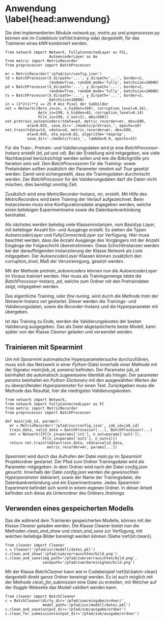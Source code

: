 # Anwendung \label{head:anwendung}

Die drei implementierten Module *network.py*, *metric.py* und *preprocessor.py* können wie im Codeblock \ref{lst:training-sda} dargestellt, für das Trainieren eines *kNN* kombiniert werden.

~~~~~~~{#lst:training-sda .python caption="Konfigurieren und Trainieren eines SdA."}
from network import Network, FullyConnectedLayer as FCL,
                    AutoencoderLayer as Ae
from metric import MetricRecorder
from preprocessor import BatchProcessor

mr = MetricRecorder('/pfad/zur/config.json')
td = BatchProcessor(X_dirpath='...', y_dirpath='...', border=2,
                    random=True, random_mode='fully', batchsize=10000)
pd = BatchProcessor(X_dirpath='...', y_dirpath='...', border=2,
                    random=True, random_mode='fully', batchsize=10000)
tv = BatchProcessor(X_dirpath='...', y_dirpath='...', border=2,
                    batchsize=10000)
in = (2*2+1)**2 == 25 # Anz Pixel der Subbilder
net = Network([Ae(n_in=in, n_hidden=199), corruption_level=0.14),
               Ae(n_in=199, n_hidden=81, corruption_level=0.14)
               FC(n_in=199, n_out=1), mbs=500])
net.pretrain_autoencoders(tdata=pd, metric_recorder=mr, mbs=500,
          eta=0.025, save_dir='./models/pretrain_', epochs=10)
net.train(tdata=td, vdata=vd, metric_recorder=mr, mbs=500,
          eta=0.045, eta_min=0.01, algorithm='rmsprop',
          save_dir='./models/train_', lambda=0.0, epochs=15)
~~~~~~~

Für die Train-, Pretrain- und Validierungsdaten wird je eine *BatchProcessor*-Instanz erstellt (*td*, *pd* und *vd*). Bei der Erstellung wird mitgegeben, wie viele Nachbarpixel berücksichtigt werden sollen und wie die *Batchgröße* pro Iteration sein soll. Den *BatchProcessor*en für die Training- sowie Pretaindaten sollten zusätzlich der Parameter *random* auf *True* gesetzt werden. Damit wird sichergestellt, dass die Trainingsdaten durchmischt werden. Der *BatchProcessor* für die Validierungsdaten darf die Daten nicht mischen, dies benötigt unnötig Zeit.

Zusätzlich wird eine *MetricRecorder*-Instanz, *mr*, erstellt. Mit Hilfe des *MetricRecorder*s wird beim Training der Verlauf aufgezeichnet. Beim Instanziieren muss eine Konfigurationsdatei angegeben werden, welche einen beliebigen Experimentname sowie die Datenbankverbindung beinhaltet.

Als nächstes werden beliebig viele Klasseninstanzen, vom Basistyp *Layer*, mit beliebiger Anzahl Ein- und Ausgänge erstellt. Es stehen die Typen *AutoencoderLayer* und *FullyConnectedLayer* zur Verfügung. Hier muss beachtet werden, dass die Anzahl Ausgänge des Vorgängers mit der Anzahl Eingänge der Folgeschicht übereinstimmen. Diese Schichtinstanzen werden bei der darauffolgenden Instanziierung der Klasse *Network* als Liste mitgegeben. Der *AutoencoderLayer* Klassen können zusätzlich den *corruption_level*, Maß der Verunreinigung, gesetzt werden.

Mit der Methode *pretrain_autoencoders* können nun die *AutoencoderLayer* im Voraus trainiert werden. Hier muss als Trainingsmenge *tdata* die *BatchProcessor*-Instanz, *pd*, welche zum Ordner mit den Pretraindaten zeigt, mitgegeben werden.

Das eigentliche Training, oder *fine-tuning*, wird durch die Methode *train* der *Network*-Instanz *net* gestartet. Dieser werden die Trainings- und Validierungsdaten, sowie die *Recorder*-Instanz und die Hyperparameter mit übergeben.

Ist das Training zu Ende, werden die Validierungskosten der besten Validierung ausgegeben. Das als Datei abgespeicherte beste Modell, kann später von der Klasse *Cleaner* geladen und verwendet werden.

## Trainieren mit Spearmint

Um mit *Spearmint* automatische Hyperparametersuche durchzuführen, muss sich das Netzwerk in einer *Python*-Datei innerhalb einer Methode mit der Signatur *main(job_id, params)* befinden. Der Parameter *job_id* beinhaltet die automatisch zugewiesene Identität als Integer. Der parameter *params* beinhaltet ein *Python-Dictionary* mit den ausgewählten Werten der zu überprüfenden *Hyperparameter* für einen Test. Zurückgeben muss die Methode das Resultat, hier die niedrigsten Validierungskosten.

~~~~~~~{#lst:spearmint .python caption="Minimalsetup zum Trainineren durch Spearmint."}
from network import Network,
from network import FullyConnectedLayer as FC
from metric import MetricRecorder
from preprocessor import BatchProcessor

def main(job_id, params):
  mr = MetricRecorder('/pfad/zur/config.json', job_id=job_id)
  train_data, valid_data = BatchProcessor(...), BatchProcessor(...)
  net = Network([FC(n_in=params['in1'], n_out=params['out1']),
                 FC(n_in=params['out1'], n_out=1)])
  return net.train(tdata=train_data, vdata=valid_data,
                   metric_recorder=mr, params[...])
~~~~~~~

*Spearmint* wird durch das Aufrufen der Datei *main.py* im *Spearmint* Projektordner gestartet. Der Pfad zum Ordner Trainingsdatei wird als Parameter mitgegeben. In dem Ordner wird nach der Datei *config.json* gesucht. Innerhalb der Datei *config.json* werden die gewünschten *Hyperparameter* deklariert, sowie der Name der Trainingsdatei, die Datenbankverbindung und ein Experimentname. Jedes *Spearmint*-Experiment befindet sich somit in einem eigenen Ordner. In dieser Arbeit befinden sich diese als Unterordner des Ordners */trainings*.


## Verwenden eines gespeicherten Modells

Das die während dem Trainieren gespeicherten Modelle, können mit der Klasse *Cleaner* geladen werden. Die Klasse Cleaner bietet nun die Methoden *clean_and_show* und *clean_and_save* zur Verfügung, mit welchen beliebige Bilder bereinigt werden können (Siehe \ref{lst:clean}).

~~~~~~~{#lst:clean .python caption="Bereinigen eines einzelnen Bildes"}
from cleaner import Cleaner
c = Cleaner('/pfad/zur/modell/datei.pkl')
c.clean_and_show('/pfad/zum/verrauschten/bild.png')
c.clean_and_save(img_path='/pfad/zum/verrauschten/bild.png',
                 savepath='/pfad/zum/bereinigten/bild.png')
~~~~~~~

Mit der Klasse *BatchCleaner* kann wie in Codebeispiel \ref{lst:batch-clean} dargestellt direkt ganze Ordner bereinigt werden. Es ist auch möglich mit der Methode *clean_for_submission* eine Datei zu erstellen, mit Welcher auf der *Kaggle*-Webseite das Modell validiert werden kann.

~~~~~~~{#lst:batch-clean .python caption="Bereinigen eines gesamten Ordners"}
from cleaner import BatchCleaner
c = BatchCleaner(dirty_dir='/pfad/zum/eingabe/ordner/',
                 model_path='/pfad/zur/modell/datei.pkl')
c.clean_and_save(output_dir='/pfad/zum/ausgabe/ordner')
c.clean_for_submission(output_dir='/pfad/zum/ausgabe/ordner')
~~~~~~~
